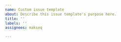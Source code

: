 ```yaml
---
name: Custom issue template
about: Describe this issue template's purpose here.
title: ''
labels: ''
assignees: makseq

---
```



